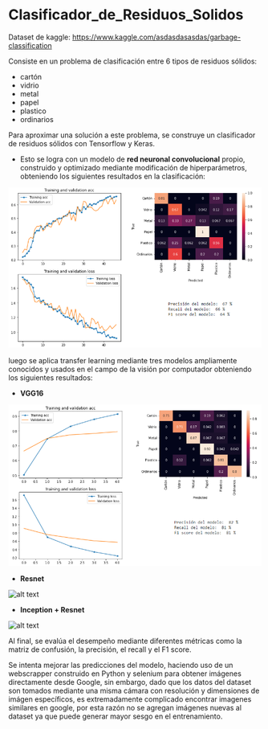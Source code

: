 # Clasificador_de_Residuos_Solidos

Dataset de kaggle:
https://www.kaggle.com/asdasdasasdas/garbage-classification

Consiste en un problema de clasificación entre 6 tipos de residuos sólidos:

- cartón
- vidrio
- metal
- papel
- plastico
- ordinarios

Para aproximar una solución a este problema, se construye un clasificador de residuos sólidos con Tensorflow y Keras.


- Esto se logra con un modelo de **red neuronal convolucional** propio, construido y optimizado mediante modificación de hiperparámetros, obteniendo los siguientes resultados en la clasificación:

![alt text](https://raw.githubusercontent.com/js-munozo/Clasificador_de_Residuos_Solidos/main/imagenes/cnn.png)


luego se aplica transfer learning mediante tres modelos ampliamente conocidos y usados en el campo de la visión por computador obteniendo los siguientes resultados:



- **VGG16** 

![alt text](https://raw.githubusercontent.com/js-munozo/Clasificador_de_Residuos_Solidos/main/imagenes/vgg.png)



- **Resnet**

![alt text]()



- **Inception + Resnet**

![alt text]()



Al final, se evalúa el desempeño mediante diferentes métricas como la matriz de confusión, la precisión, el recall y el F1 score.

Se intenta mejorar las predicciones del modelo, haciendo uso de un webscrapper construido en Python y selenium para obtener imágenes directamente desde Google, sin embargo, dado que los datos del dataset son tomados mediante una misma cámara con resolución y dimensiones de imágen específicos, es extremadamente complicado encontrar imagenes similares en google, por esta razón no se agregan imágenes nuevas al dataset ya que puede generar mayor sesgo en el entrenamiento.
